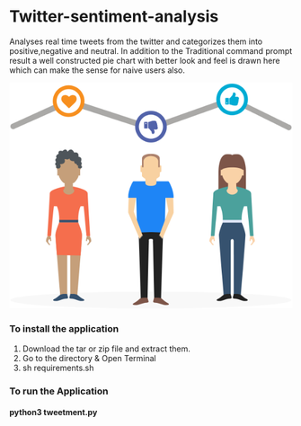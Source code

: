 # Twitter-sentiment-analysis
Analyses real time tweets from the twitter and categorizes them into positive,negative and neutral. In addition to the Traditional command prompt result a well constructed pie chart with better look and feel is drawn here which can make the sense for naive users also.

![alt text](/static/img/people1.png)
### To install the application 
  1. Download the tar or zip file and extract them.
  2. Go to the directory & Open Terminal
  3. sh requirements.sh
### To run the Application     
####  python3 tweetment.py
